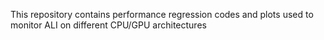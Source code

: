 This repository contains performance regression codes and plots used to monitor ALI on different CPU/GPU architectures